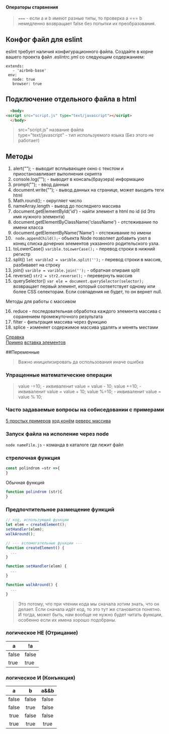 #### Операторы старвнения
> `===` - если a и b имеют разные типы, то проверка a === b немедленно возвращает false без попытки их преобразования.    



## Конфог файл для eslint   
eslint требует наличия конфигурационного файла. Создайте в корне вашего проекта файл .eslintrc.yml со следующим содержанием:
~~~
extends:
   - 'airbnb-base'
 env:
   node: true
   browser: true
~~~

## Подключение отдельного файла в html

~~~ html
  <body>
<script src="script.js" type="text/javascript"></script>
  </body>
~~~
>  src="script.js" название файла    
>  type="text/javascript" -  тип используемого языка (Без этого не работает)   

## Методы    
1. alert(""); - выводит всплывающее окно с текстом и приостаноавливает выполнения скрипта        
2. console.log(""); - выводит в консаль(браузера) информацию   
3. prompt(""); - ввод данных   
4. document.write(""); - вывод данных на странице, может выодить теги html 
5. Math.round(); - округляет число
6. nameArray.length - вывод до последнего массива  
7. document.getElementById('id') - найти элемент в html по id (id Это имя нужного элемента)
8. document.getElementByClassName('className') - отстеживание по имени класса
9. document.getElementByName('Name') - отстеживание по имени
10. ` node.appendChild();`- объекта Node позволяет добавить узел в конец списка дочерних элементов указанного родительского узла.
11. toLowerCase() `varible.toLowerCase();` - перевод строки в нижний регистр   
12. split() `let varible2 = varible.split('');` - перевод строки в массив, разбивавет на строку
13. join() `varible = varible.join('');` - обратная опираия  split
14. reverse() `str2 = str2.reverse();` - перевернуть массив
15. querySelector() `var ele = document.querySelector(selector);` возвращает первый элемент, который соответствует одному или более CSS селекторам. Если совпадения не будет, то он вернет null.    

Методы для работы с массивом

16. reduce - последовательная обработка каждого элемента массива с соранением промежуточного результата
17. filter - фильтрация массива через функцию
18. splice - изменяет содержимое массива удалять и менять местами



[Справка](http://htmlbook.ru/html)   
[Пример](https://www.youtube.com/watch?v=JkYOYtIAwR0)
[вставка элементов](https://learn.javascript.ru/modifying-document)

##Переменные
> Важно иницилизировать да оспользования иначе ошибка

### Упращенные математические операции   
> value -=10; - иквиваленит value = value - 10;
> value +=10; - иквиваленит value = value + 10;
> value %=10; - иквиваленит value = value % 10;

### Часто задаваемые вопросы на собиседовании с примерами   
[5 простых примеров](https://www.youtube.com/watch?v=FfMLwVlSxDo)
[ход конём](https://www.youtube.com/watch?v=yTT3qMDCFgs) 
[реверс массива](https://www.youtube.com/watch?v=JiX2RGaW5I4) 

###  Запуск файла на исполение через node
`node nameFile.js` - команда в каталоге где лежит файл

### стрелочная функция
~~~ javascript
const polindrom =str =>{ 
}
~~~
Обычная функция
~~~ javascript
function polindrom (str){ 
}
~~~
### Предпочтительное размещение функций

~~~ javascript
// код, использующий функции
let elem = createElement();
setHandler(elem);
walkAround();

// --- вспомогательные функции ---
function createElement() {
  ...
}

function setHandler(elem) {
  ...
}

function walkAround() {
  ...
}
~~~
> Это потому, что при чтении кода мы сначала хотим знать, что он делает. 
> Если сначала идёт код, то это тут же становится понятно. 
> И тогда, может быть, нам вообще не нужно будет читать функции, особенно если их имена хорошо подобраны.     

### логическое НЕ (Отрицание)      
|   a   |   !a   |
|-----|------|
| false |  false |
|  true |  true  |

### логическое И (Конънкция)    
|   a   |   b   |  a&&b |
|:-----:|:-----:|:-----:|
| false | false | false |
| false | true | false |
|  true | false | false |
|  true | true | true |   
